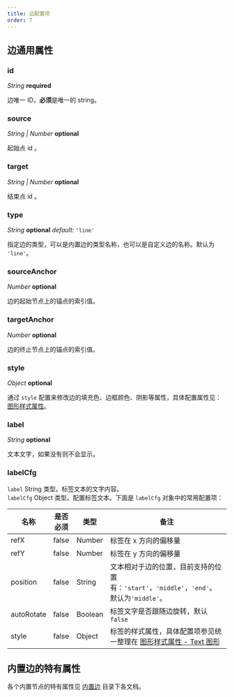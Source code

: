 ```yaml
---
title: 边配置项
order: 7
---
```


## 边通用属性

### id

<description> _String_ **required** </description>

边唯一 ID，**必须**是唯一的 string。

### source

<description> _String | Number_ **optional** </description>

起始点 id 。

### target

<description> _String | Number_ **optional** </description>

结束点 id 。

### type

<description> _String_ **optional** _default:_ `'line'`</description>

指定边的类型，可以是内置边的类型名称，也可以是自定义边的名称。默认为 `'line'`。

### sourceAnchor

<description> _Number_ **optional** </description>

边的起始节点上的锚点的索引值。

### targetAnchor

<description> _Number_ **optional** </description>

边的终止节点上的锚点的索引值。

### style

<description> _Object_ **optional** </description>

通过 `style` 配置来修改边的填充色、边框颜色、阴影等属性，具体配置属性见：[图形样式属性](/zh/docs/api/shapeProperties.zh.md)。

### label

<description> _String_ **optional** </description>

文本文字，如果没有则不会显示。

### labelCfg

`label` String 类型。标签文本的文字内容。<br />`labelCfg` Object 类型。配置标签文本。下面是 `labelCfg` 对象中的常用配置项：

| 名称 | 是否必须 | 类型 | 备注 |
| --- | --- | --- | --- |
| refX | false | Number | 标签在 x 方向的偏移量 |
| refY | false | Number | 标签在 y 方向的偏移量 |
| position | false | String | 文本相对于边的位置，目前支持的位置有：`'start'`，`'middle'`，`'end'`。默认为`'middle'`。 |
| autoRotate | false | Boolean | 标签文字是否跟随边旋转，默认 `false` |
| style | false | Object | 标签的样式属性，具体配置项参见统一整理在 [图形样式属性 - Text 图形](/zh/docs/api/shapeProperties/#文本-text) |

## 内置边的特有属性

各个内置节点的特有属性见 [内置边](/zh/docs/manual/middle/elements/edges/defaultEdge) 目录下各文档。
